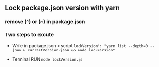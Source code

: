 ## Lock package.json version with yarn
### remove (^) or (~) in package.json

### Two steps to excute
- Write in package.json > script
    ```lockVersion": "yarn list --depth=0 --json > currentVersion.json && node lockVersion"```

- Terminal RUN
    ```node lockVersion.js```
